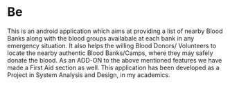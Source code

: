 # Be
This is an android application which aims at providing a list of nearby Blood Banks along with the blood groups availabale at each bank in any emergency situation.
It also helps the willing Blood Donors/ Volunteers to locate the nearby authentic Blood Banks/Camps, where they may safely donate the blood.
As an ADD-ON to the above mentioned features we have made a First Aid section as well.
This application has been developed as a Project in System Analysis and Design, in my academics.
